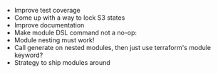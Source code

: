 + Improve test coverage
+ Come up with a way to lock S3 states
+ Improve documentation
+ Make module DSL command not a no-op:
 + Module nesting must work!
  + Call generate on nested modules, then just use terraform's module keyword?
 + Strategy to ship modules around
